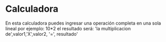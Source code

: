 # Calculadora
En esta calculadora puedes ingresar una operación completa en una sola lineal por ejemplo: 10*2 el resultado será: 'la multiplicacion de',valor1,'X',valor2, '=', resultado'
